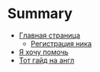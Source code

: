 # Summary

* [Главная страница](README.md)
   * [Регистрация ника](registratsiya_nika.md)
* [Я хочу помочь](ya_hochu_pomoch.md)
* [Тот гайд на англ](chapter1.md)

